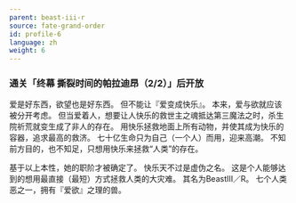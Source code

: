 ```yaml
---
parent: beast-iii-r
source: fate-grand-order
id: profile-6
language: zh
weight: 6
---
```


### 通关「终幕 撕裂时间的帕拉迪昂（2/2）」后开放

爱是好东西，欲望也是好东西。
但不能让『爱变成快乐』。
本来，爱与欲就应该被分开考虑。
但当爱着人，想要让人快乐的救世主之魂抵达第三魔法之时，杀生院祈荒就变生成了非人的存在。
用快乐拯救地面上所有动物，并使其成为快乐的容器，追求最高的救济。
七十亿生命只为自己（一个人）而用，迎来高潮。
不知前方目的，也不知足，只想用快乐来拯救“人类”的存在。

基于以上本性，她的职阶才被确定了。
快乐天不过是虚伪之名。
这是个人能够达到的想用最直接（最短）方式拯救人类的大灾难。
其名为BeastⅢ／R。
七个人类恶之一，拥有『爱欲』之理的兽。
